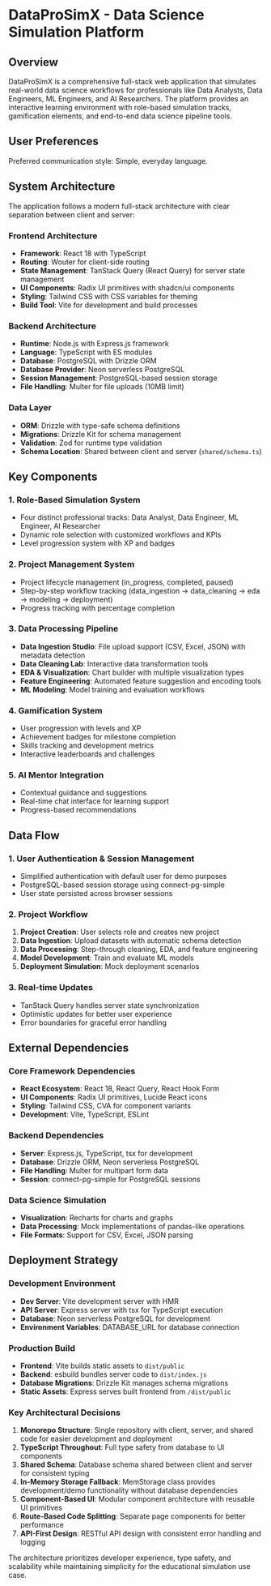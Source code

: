 # DataProSimX - Data Science Simulation Platform

## Overview

DataProSimX is a comprehensive full-stack web application that simulates real-world data science workflows for professionals like Data Analysts, Data Engineers, ML Engineers, and AI Researchers. The platform provides an interactive learning environment with role-based simulation tracks, gamification elements, and end-to-end data science pipeline tools.

## User Preferences

Preferred communication style: Simple, everyday language.

## System Architecture

The application follows a modern full-stack architecture with clear separation between client and server:

### Frontend Architecture
- **Framework**: React 18 with TypeScript
- **Routing**: Wouter for client-side routing
- **State Management**: TanStack Query (React Query) for server state management
- **UI Components**: Radix UI primitives with shadcn/ui components
- **Styling**: Tailwind CSS with CSS variables for theming
- **Build Tool**: Vite for development and build processes

### Backend Architecture
- **Runtime**: Node.js with Express.js framework
- **Language**: TypeScript with ES modules
- **Database**: PostgreSQL with Drizzle ORM
- **Database Provider**: Neon serverless PostgreSQL
- **Session Management**: PostgreSQL-based session storage
- **File Handling**: Multer for file uploads (10MB limit)

### Data Layer
- **ORM**: Drizzle with type-safe schema definitions
- **Migrations**: Drizzle Kit for schema management
- **Validation**: Zod for runtime type validation
- **Schema Location**: Shared between client and server (`shared/schema.ts`)

## Key Components

### 1. Role-Based Simulation System
- Four distinct professional tracks: Data Analyst, Data Engineer, ML Engineer, AI Researcher
- Dynamic role selection with customized workflows and KPIs
- Level progression system with XP and badges

### 2. Project Management System
- Project lifecycle management (in_progress, completed, paused)
- Step-by-step workflow tracking (data_ingestion → data_cleaning → eda → modeling → deployment)
- Progress tracking with percentage completion

### 3. Data Processing Pipeline
- **Data Ingestion Studio**: File upload support (CSV, Excel, JSON) with metadata detection
- **Data Cleaning Lab**: Interactive data transformation tools
- **EDA & Visualization**: Chart builder with multiple visualization types
- **Feature Engineering**: Automated feature suggestion and encoding tools
- **ML Modeling**: Model training and evaluation workflows

### 4. Gamification System
- User progression with levels and XP
- Achievement badges for milestone completion
- Skills tracking and development metrics
- Interactive leaderboards and challenges

### 5. AI Mentor Integration
- Contextual guidance and suggestions
- Real-time chat interface for learning support
- Progress-based recommendations

## Data Flow

### 1. User Authentication & Session Management
- Simplified authentication with default user for demo purposes
- PostgreSQL-based session storage using connect-pg-simple
- User state persisted across browser sessions

### 2. Project Workflow
1. **Project Creation**: User selects role and creates new project
2. **Data Ingestion**: Upload datasets with automatic schema detection
3. **Data Processing**: Step-through cleaning, EDA, and feature engineering
4. **Model Development**: Train and evaluate ML models
5. **Deployment Simulation**: Mock deployment scenarios

### 3. Real-time Updates
- TanStack Query handles server state synchronization
- Optimistic updates for better user experience
- Error boundaries for graceful error handling

## External Dependencies

### Core Framework Dependencies
- **React Ecosystem**: React 18, React Query, React Hook Form
- **UI Components**: Radix UI primitives, Lucide React icons
- **Styling**: Tailwind CSS, CVA for component variants
- **Development**: Vite, TypeScript, ESLint

### Backend Dependencies
- **Server**: Express.js, TypeScript, tsx for development
- **Database**: Drizzle ORM, Neon serverless PostgreSQL
- **File Handling**: Multer for multipart form data
- **Session**: connect-pg-simple for PostgreSQL sessions

### Data Science Simulation
- **Visualization**: Recharts for charts and graphs
- **Data Processing**: Mock implementations of pandas-like operations
- **File Formats**: Support for CSV, Excel, JSON parsing

## Deployment Strategy

### Development Environment
- **Dev Server**: Vite development server with HMR
- **API Server**: Express server with tsx for TypeScript execution
- **Database**: Neon serverless PostgreSQL for development
- **Environment Variables**: DATABASE_URL for database connection

### Production Build
- **Frontend**: Vite builds static assets to `dist/public`
- **Backend**: esbuild bundles server code to `dist/index.js`
- **Database Migrations**: Drizzle Kit manages schema migrations
- **Static Assets**: Express serves built frontend from `/dist/public`

### Key Architectural Decisions

1. **Monorepo Structure**: Single repository with client, server, and shared code for easier development and deployment
2. **TypeScript Throughout**: Full type safety from database to UI components
3. **Shared Schema**: Database schema shared between client and server for consistent typing
4. **In-Memory Storage Fallback**: MemStorage class provides development/demo functionality without database dependencies
5. **Component-Based UI**: Modular component architecture with reusable UI primitives
6. **Route-Based Code Splitting**: Separate page components for better performance
7. **API-First Design**: RESTful API design with consistent error handling and logging

The architecture prioritizes developer experience, type safety, and scalability while maintaining simplicity for the educational simulation use case.